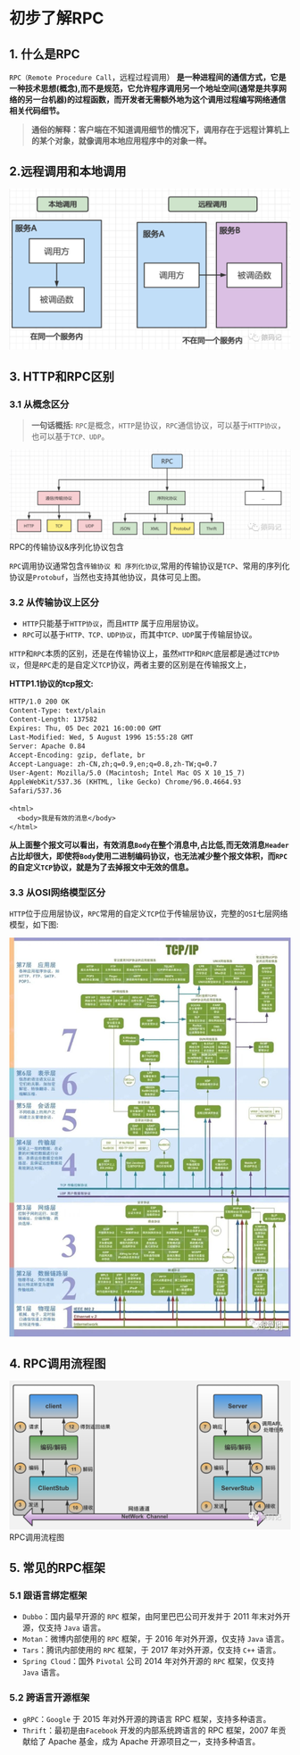 # 初步了解RPC

## 1. 什么是RPC

`RPC（Remote Procedure Call`，远程过程调用） **是一种进程间的通信方式，它是一种技术思想(概念),而不是规范，它允许程序调用另一个地址空间(通常是共享网络的另一台机器)的过程函数，而开发者无需额外地为这个调用过程编写网络通信相关代码细节。**  

>  **通俗的解释：客户端在不知道调用细节的情况下，调用存在于远程计算机上的某个对象，就像调用本地应用程序中的对象一样。**  

## 2.远程调用和本地调用

![图片](./assets/初步了解RPC/1.png)

## 3. HTTP和RPC区别

### 3.1 从概念区分

>  **一句话概括:**  `RPC`是概念，`HTTP`是协议，`RPC`通信协议，可以基于`HTTP协议`，也可以基于`TCP、UDP`。

![图片](./assets/初步了解RPC/2.png)RPC的传输协议&序列化协议包含

`RPC`调用协议通常包含`传输协议 和 序列化协议`,常用的传输协议是`TCP`、常用的序列化协议是`Protobuf`，当然也支持其他协议，具体可见上图。

### 3.2 从传输协议上区分

- `HTTP`只能基于`HTTP协议`，而且`HTTP` 属于应用层协议。
- `RPC`可以基于`HTTP、TCP、UDP协议`，而其中`TCP、UDP`属于传输层协议。

`HTTP`和`RPC`本质的区别，还是在传输协议上，虽然`HTTP`和`RPC`底层都是通过`TCP协议`，但是`RPC`走的是自定义`TCP`协议，两者主要的区别是在传输报文上，

 **HTTP1.1协议的tcp报文:**  

```
HTTP/1.0 200 OK 
Content-Type: text/plain
Content-Length: 137582
Expires: Thu, 05 Dec 2021 16:00:00 GMT
Last-Modified: Wed, 5 August 1996 15:55:28 GMT
Server: Apache 0.84
Accept-Encoding: gzip, deflate, br
Accept-Language: zh-CN,zh;q=0.9,en;q=0.8,zh-TW;q=0.7
User-Agent: Mozilla/5.0 (Macintosh; Intel Mac OS X 10_15_7) AppleWebKit/537.36 (KHTML, like Gecko) Chrome/96.0.4664.93 Safari/537.36

<html>
  <body>我是有效的消息</body>
</html>
```

 **从上面整个报文可以看出，有效消息`Body`在整个消息中,占比低,而无效消息`Header`占比却很大，即使将`Body`使用二进制编码协议，也无法减少整个报文体积，而`RPC`的自定义`TCP`协议，就是为了去掉报文中无效的信息。**  

### 3.3 从OSI网络模型区分

`HTTP`位于应用层协议，`RPC`常用的自定义`TCP`位于传输层协议，完整的`OSI`七层网络模型，如下图:

![图片](./assets/初步了解RPC/3.png)

## 4. RPC调用流程图

![图片](./assets/初步了解RPC/4.png)RPC调用流程图

## 5. 常见的RPC框架

### 5.1 跟语言绑定框架

- `Dubbo`：国内最早开源的 `RPC` 框架，由阿里巴巴公司开发并于 2011 年末对外开源，仅支持 `Java` 语言。
- `Motan`：微博内部使用的 `RPC` 框架，于 2016 年对外开源，仅支持 `Java` 语言。
- `Tars`：腾讯内部使用的 `RPC` 框架，于 2017 年对外开源，仅支持 `C++` 语言。
- `Spring Cloud`：国外 `Pivotal` 公司 2014 年对外开源的 `RPC` 框架，仅支持 `Java` 语言。

### 5.2 跨语言开源框架

- `gRPC`：`Google` 于 2015 年对外开源的跨语言 RPC 框架，支持多种语言。
- `Thrift`：最初是由`Facebook` 开发的内部系统跨语言的 RPC 框架，2007 年贡献给了 Apache 基金，成为 Apache 开源项目之一，支持多种语言。
